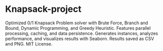 # Knapsack-project
Optimized 0/1 Knapsack Problem solver with Brute Force, Branch and Bound, Dynamic Programming, and Greedy Heuristic. Features parallel processing, caching, and data persistence. Generates instances, analyzes performance, and visualizes results with Seaborn. Results saved as CSV and PNG. MIT License.
